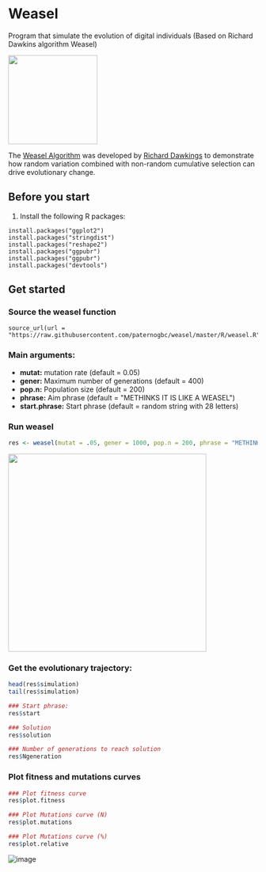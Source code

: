 # Weasel

Program that simulate the evolution of digital individuals (Based on Richard Dawkins algorithm Weasel)

<img src="https://raw.githubusercontent.com/paternogbc/weasel/master/img/weasel_logo.jpg" width="180">

The [Weasel Algorithm](https://en.wikipedia.org/wiki/Weasel_program) was developed by [Richard Dawkings](https://en.wikipedia.org/wiki/Richard_Dawkins) to demonstrate how random variation combined with non-random cumulative selection can drive evolutionary change. 

## Before you start

1. Install the following R packages:  

```{r}
install.packages("ggplot2")
install.packages("stringdist")
install.packages("reshape2")
install.packages("ggpubr")
install.packages("ggpubr")
install.packages("devtools")
```

## Get started

### Source the weasel function

```{r}
source_url(url = "https://raw.githubusercontent.com/paternogbc/weasel/master/R/weasel.R")
```

### Main arguments:

- __mutat:__ mutation rate (default = 0.05)  
- __gener:__ Maximum number of generations (default = 400)  
- __pop.n:__ Population size (default = 200)  
- __phrase:__ Aim phrase (default = "METHINKS IT IS LIKE A WEASEL")  
- __start.phrase:__ Start phrase (default = random string with 28 letters)  

### Run weasel
```r
res <- weasel(mutat = .05, gener = 1000, pop.n = 200, phrase = "METHINKS IT IS LIKE A WEASEL")
```

<img src="https://raw.githubusercontent.com/paternogbc/weasel/master/img/run.gif" width="400">

### Get the evolutionary trajectory:
```r
head(res$simulation)
tail(res$simulation)

### Start phrase:
res$start

### Solution
res$solution

### Number of generations to reach solution
res$Ngeneration
```

### Plot fitness and mutations curves

```r
### Plot fitness curve
res$plot.fitness

### Plot Mutations curve (N)
res$plot.mutations

### Plot Mutations curve (%)
res$plot.relative
```

![image](https://user-images.githubusercontent.com/9639481/47270094-fcc01180-d53c-11e8-99b4-a9a0f8f0a30d.png)